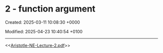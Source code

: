 # 2 - function argument

Created: 2025-03-11 10:08:30 +0000

Modified: 2025-04-23 10:40:54 +0100

---

<<[Aristotle-NE-Lecture-2.pdf](../../media/Aristotle-NE-Lecture-2.pdf)>>


